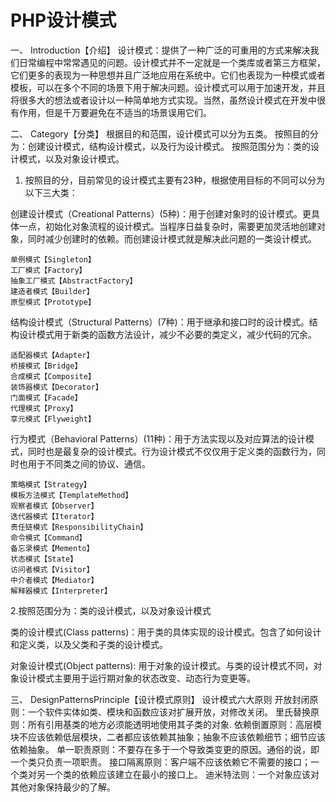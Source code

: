 # PHP设计模式

一、 Introduction【介绍】
设计模式：提供了一种广泛的可重用的方式来解决我们日常编程中常常遇见的问题。设计模式并不一定就是一个类库或者第三方框架，它们更多的表现为一种思想并且广泛地应用在系统中。它们也表现为一种模式或者模板，可以在多个不同的场景下用于解决问题。设计模式可以用于加速开发，并且将很多大的想法或者设计以一种简单地方式实现。当然，虽然设计模式在开发中很有作用，但是千万要避免在不适当的场景误用它们。


二、 Category【分类】
根据目的和范围，设计模式可以分为五类。
按照目的分为：创建设计模式，结构设计模式，以及行为设计模式。
按照范围分为：类的设计模式，以及对象设计模式。

1. 按照目的分，目前常见的设计模式主要有23种，根据使用目标的不同可以分为以下三大类：

创建设计模式（Creational Patterns）(5种)：用于创建对象时的设计模式。更具体一点，初始化对象流程的设计模式。当程序日益复杂时，需要更加灵活地创建对象，同时减少创建时的依赖。而创建设计模式就是解决此问题的一类设计模式。

    单例模式【Singleton】
    工厂模式【Factory】
    抽象工厂模式【AbstractFactory】
    建造者模式【Builder】
    原型模式【Prototype】


结构设计模式（Structural Patterns）(7种)：用于继承和接口时的设计模式。结构设计模式用于新类的函数方法设计，减少不必要的类定义，减少代码的冗余。

    适配器模式【Adapter】
    桥接模式【Bridge】
    合成模式【Composite】
    装饰器模式【Decorator】
    门面模式【Facade】
    代理模式【Proxy】
    享元模式【Flyweight】


行为模式（Behavioral Patterns）(11种)：用于方法实现以及对应算法的设计模式，同时也是最复杂的设计模式。行为设计模式不仅仅用于定义类的函数行为，同时也用于不同类之间的协议、通信。

    策略模式【Strategy】
    模板方法模式【TemplateMethod】
    观察者模式【Observer】
    迭代器模式【Iterator】
    责任链模式【ResponsibilityChain】
    命令模式【Command】
    备忘录模式【Memento】
    状态模式【State】
    访问者模式【Visitor】
    中介者模式【Mediator】
    解释器模式【Interpreter】
2.按照范围分为：类的设计模式，以及对象设计模式

类的设计模式(Class patterns)：用于类的具体实现的设计模式。包含了如何设计和定义类，以及父类和子类的设计模式。

对象设计模式(Object patterns): 用于对象的设计模式。与类的设计模式不同，对象设计模式主要用于运行期对象的状态改变、动态行为变更等。


三、 DesignPatternsPrinciple【设计模式原则】
设计模式六大原则
开放封闭原则：一个软件实体如类、模块和函数应该对扩展开放，对修改关闭。
里氏替换原则：所有引用基类的地方必须能透明地使用其子类的对象.
依赖倒置原则：高层模块不应该依赖低层模块，二者都应该依赖其抽象；抽象不应该依赖细节；细节应该依赖抽象。
单一职责原则：不要存在多于一个导致类变更的原因。通俗的说，即一个类只负责一项职责。
接口隔离原则：客户端不应该依赖它不需要的接口；一个类对另一个类的依赖应该建立在最小的接口上。
迪米特法则：一个对象应该对其他对象保持最少的了解。